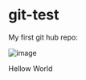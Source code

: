 # git-test

My first git hub repo:

![image](https://user-images.githubusercontent.com/10332499/199462055-3d1b5f5f-c6c6-4bce-8972-7ff5362b7ed7.png)


Hellow World
